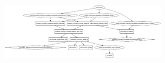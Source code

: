 ![Exercise  4 Diagram](https://github.com/eorochena/Introduction_to_Terraform/blob/main/images/exercise_4.svg)

